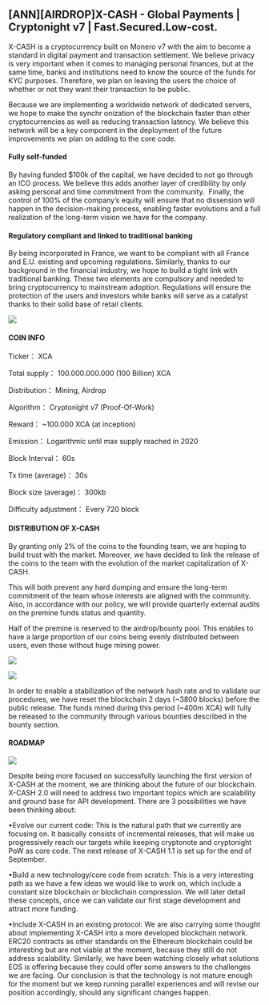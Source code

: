 ## [ANN][AIRDROP]X-CASH - Global Payments | Cryptonight v7 | Fast.Secured.Low-cost. 


X-CASH is a cryptocurrency built on Monero v7 with the aim to become a standard in digital payment and transaction settlement. We believe privacy is very important when it comes to managing personal finances, but at the same time, banks and institutions need to know the source of the funds for KYC purposes. Therefore, we plan on leaving the users the choice of whether or not they want their transaction to be public. 


Because we are implementing a worldwide network of dedicated servers, we hope to make the synchr
onization of the blockchain faster than other cryptocurrencies as well as reducing transaction latency. We believe this network will be a key component in the deployment of the future improvements we plan on adding to the core code.



#### Fully self-funded

By having funded $100k of the capital, we have decided to not go through an ICO process. We believe this adds another layer of credibility by only asking personal and time commitment from the community.  Finally, the control of 100% of the company’s equity will ensure that no dissension will happen in the decision-making process, enabling faster evolutions and a full realization of the long-term vision we have for the company. 


#### Regulatory compliant and linked to traditional banking

By being incorporated in France, we want to be compliant with all France and E.U. existing and upcoming regulations. Similarly, thanks to our background in the financial industry, we hope to build a tight link with traditional banking. These two elements are compulsory and needed to bring cryptocurrency to mainstream adoption. Regulations will ensure the protection of the users and investors while banks will serve as a catalyst thanks to their solid base of retail clients.

![](https://i.imgur.com/7O0MkM9.png)


#### COIN INFO


Ticker： XCA 

Total supply： 100.000.000.000 (100 Billion) XCA 

Distribution： Mining, Airdrop 

Algorithm： Cryptonight v7 (Proof-Of-Work) 

Reward： ~100.000 XCA (at inception) 

Emission： Logarithmic until max supply reached in 2020 

Block Interval： 60s 

Tx time (average)： 30s 

Block size (average)： 300kb  

Difficulty adjustment： Every 720 block 




#### DISTRIBUTION OF X-CASH


By granting only 2% of the coins to the founding team, we are hoping to build trust with the market. 
Moreover, we have decided to link the release of the coins to the team with the evolution of the market capitalization of X-CASH.

This will both prevent any hard dumping and ensure the long-term commitment of the team whose interests are aligned with the community. Also, in accordance with our policy, we will provide quarterly external audits on the premine funds status and quantity.

Half of the premine is reserved to the airdrop/bounty pool. This enables to have a large proportion of our coins being evenly distributed between users, even those without huge mining power.

![](https://i.imgur.com/2EdyJyN.png)

![](https://i.imgur.com/J3tyjDY.png)


In order to enable a stabilization of the network hash rate and to validate our procedures, we have reset the blockchain 2 days (~3800 blocks) before the public release. The funds mined during this period (~400m XCA) will fully be released to the community through various bounties described in the bounty section.


#### ROADMAP


![](https://i.imgur.com/1E6QmH7.png)


Despite being more focused on successfully launching the first version of X-CASH at the moment, we are thinking about the future of our blockchain. X-CASH 2.0 will need to address two important topics which are scalability and ground base for API development. There are 3 possibilities we have been thinking about:

•Evolve our current code: This is the natural path that we currently are focusing on. It basically consists of incremental releases, that will make us progressively reach our targets while keeping cryptonote and cryptonight PoW as core code. The next release of X-CASH 1.1 is set up for the end of September.
 
•Build a new technology/core code from scratch: This is a very interesting path as we have a few ideas we would like to work on, which include a constant size blockchain or blockchain compression. We will later detail these concepts, once we can validate our first stage development and attract more funding.
 
•Include X-CASH in an existing protocol: We are also carrying some thought about implementing X-CASH into a more developed blockchain network. ERC20 contracts as other standards on the Ethereum blockchain could be interesting but are not viable at the moment, because they still do not address scalability. Similarly, we have been watching closely what solutions EOS is offering because they could offer some answers to the challenges we are facing. 
Our conclusion is that the technology is not mature enough for the moment but we keep running parallel experiences and will revise our position accordingly, should any significant changes happen.
